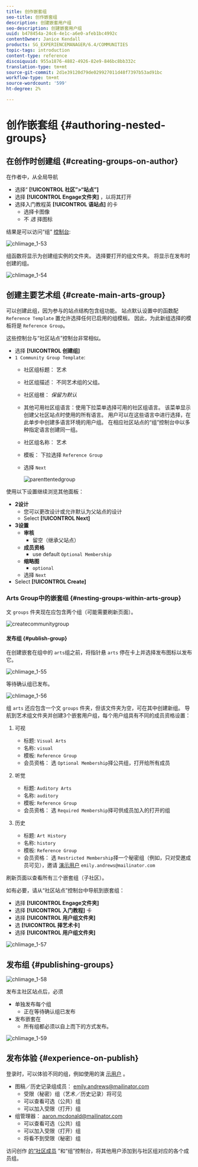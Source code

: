 ```yaml
---
title: 创作嵌套组
seo-title: 创作嵌套组
description: 创建嵌套用户组
seo-description: 创建嵌套用户组
uuid: b478454a-24c6-4e1c-a6e0-afeb1bc4992c
contentOwner: Janice Kendall
products: SG_EXPERIENCEMANAGER/6.4/COMMUNITIES
topic-tags: introduction
content-type: reference
discoiquuid: 955a1876-4882-4926-82e9-846bc8bb332c
translation-type: tm+mt
source-git-commit: 2d1e39120d79de029927011d48f7397b53ad91bc
workflow-type: tm+mt
source-wordcount: '599'
ht-degree: 2%

---
```



# 创作嵌套组 {#authoring-nested-groups}

## 在创作时创建组 {#creating-groups-on-author}

在作者中，从全局导航

* 选择“ **[!UICONTROL 社区”>“站点”]**
* 选择 **[!UICONTROL Engage文件夹]** ，以将其打开
* 选择入门教程英 **[!UICONTROL 语站点]** 的卡
   * 选择卡图像
   * 不 *选* 择图标

结果是可以访问“组” [控制台](groups.md):

![chlimage_1-53](assets/chlimage_1-53.png)

组函数将显示为创建组实例的文件夹。 选择要打开的组文件夹。 将显示在发布时创建的组。

![chlimage_1-54](assets/chlimage_1-54.png)

## 创建主要艺术组 {#create-main-arts-group}

可以创建此组，因为参与的站点结构包含组功能。 站点默认设置中的函数配 `Reference Template` 置允许选择任何已启用的组模板。 因此，为此新组选择的模板将是 `Reference Group`。

这些控制台与“社区站点”控制台非常相似。

* 选择 **[!UICONTROL 创建组]**
* `1 Community Group Template`:
   * 社区组标题： 艺术
   * 社区组描述： 不同艺术组的父组。
   * 社区组根： *保留为默认*
   * 其他可用社区组语言：使用下拉菜单选择可用的社区组语言。 该菜单显示创建父社区站点时使用的所有语言。 用户可以在这些语言中进行选择，在此单步中创建多语言环境的用户组。 在相应社区站点的“组”控制台中以多种指定语言创建同一组。
   * 社区组名称： 艺术
   * 模板： 下拉选择 `Reference Group`
   * 选择 `Next`

      ![parenttentedgroup](assets/parenttonestedgroup.png)

使用以下设置继续浏览其他面板：

* **2设计**
   * 您可以更改设计或允许默认为父站点的设计
   * Select **[!UICONTROL Next]**
* **3设置**
   * **审核**
      * 留空（继承父站点）
   * **成员资格**
      * use default `Optional Membership`
   * **缩略图**
      * `optional`
   * 选择 `Next`
* Select **[!UICONTROL Create]**

### Arts Group中的嵌套组 {#nesting-groups-within-arts-group}

文 `groups` 件夹现在应包含两个组（可能需要刷新页面）。

![createcommunitygroup](assets/createcommunitygroup.png)

#### 发布组 {#publish-group}

在创建嵌套在组中的 `arts`组之前，将指针悬 `arts` 停在卡上并选择发布图标以发布它。

![chlimage_1-55](assets/chlimage_1-55.png)

等待确认组已发布。

![chlimage_1-56](assets/chlimage_1-56.png)

组 `arts` 还应包含一个文 `groups` 件夹，但该文件夹为空，可在其中创建新组。 导航到艺术组文件夹并创建3个嵌套用户组，每个用户组具有不同的成员资格设置：

1. 可视
   * 标题: `Visual Arts`
   * 名称: `visual`
   * 模板: `Reference Group`
   * 会员资格： 选 `Optional Membership`择公共组，打开给所有成员
1. 听觉
   * 标题: `Auditory Arts`
   * 名称: `auditory`
   * 模板: `Reference Group`
   * 会员资格： 选 `Required Membership`择可供成员加入的打开的组

1. 历史

   * 标题: `Art History`
   * 名称: `history`
   * 模板: `Reference Group`
   * 会员资格： 选 `Restricted Membership`择一个秘密组（例如，只对受邀成员可见），邀请 
[演示用户](tutorials.md#demo-users) `emily.andrews@mailinator.com`

刷新页面以查看所有三个嵌套组（子社区）。

如有必要，请从“社区站点”控制台中导航到嵌套组：

* 选择 **[!UICONTROL Engage文件夹]**
* 选择 **[!UICONTROL 入门教程]** 卡
* 选择 **[!UICONTROL 用户组文件夹]**
* 选 **[!UICONTROL 择艺术卡]**
* 选择 **[!UICONTROL 用户组文件夹]**

![chlimage_1-57](assets/chlimage_1-57.png)

## 发布组 {#publishing-groups}

![chlimage_1-58](assets/chlimage_1-58.png)

发布主社区站点后，必须

* 单独发布每个组
   * 正在等待确认组已发布
* 发布嵌套在
   * 所有组都必须以自上而下的方式发布。

![chlimage_1-59](assets/chlimage_1-59.png)

## 发布体验 {#experience-on-publish}

登录时，可以体验不同的组，例如使用的演 [示用户](tutorials.md#demo-users) 。

* 图稿／历史记录组成员： emily.andrews@mailinator.com
   * 受限（秘密）组（艺术／历史记录）将可见
   * 可以查看可选（公共）组
   * 可以加入受限（打开）组
* 组管理器： aaron.mcdonald@mailinator.com
   * 可以查看可选（公共）组
   * 可以加入受限（打开）组
   * 将看不到受限（秘密）组

访问创作 [的“社区成员](members.md) ”和“组”控制台，将其他用户添加到与社区组对应的各个成员组。
